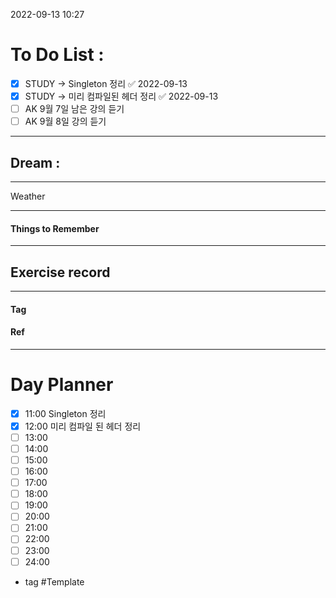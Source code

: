 2022-09-13 10:27

# To Do List :

- [x] STUDY -> Singleton 정리 ✅ 2022-09-13
- [x] STUDY -> 미리 컴파일된 헤더 정리 ✅ 2022-09-13
- [ ] AK 9월 7일 남은 강의 듣기
- [ ] AK 9월 8일 강의 듣기

---

## Dream :

---

Weather

---

#### Things to Remember

---

## Exercise record
---

#### Tag

#### Ref

---

# Day Planner

- [x] 11:00 Singleton 정리
- [x] 12:00 미리 컴파일 된 헤더 정리
- [ ] 13:00
- [ ] 14:00
- [ ] 15:00
- [ ] 16:00
- [ ] 17:00
- [ ] 18:00
- [ ] 19:00
- [ ] 20:00
- [ ] 21:00
- [ ] 22:00
- [ ] 23:00
- [ ] 24:00

- tag
#Template